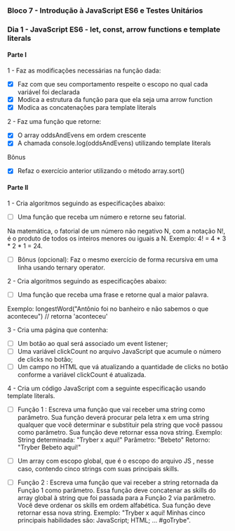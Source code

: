 ### Bloco 7 - Introdução à JavaScript ES6 e Testes Unitários
### Dia 1 - JavaScript ES6 - let, const, arrow functions e template literals

#### Parte I

1 - Faz as modificações necessárias na função dada:
- [x] Faz com que seu comportamento respeite o escopo no qual cada variável foi declarada
- [x] Modica a estrutura da função para que ela seja uma arrow function
- [x] Modica as concatenações para template literals

2 - Faz uma função que retorne:
- [x] O array oddsAndEvens em ordem crescente
- [x] A chamada console.log(oddsAndEvens) utilizando template literals

Bônus
- [x] Refaz o exercício anterior utilizando o método array.sort()


#### Parte II

1 - Cria algoritmos seguindo as especificações abaixo:
- [ ] Uma função que receba um número e retorne seu fatorial.

Na matemática, o fatorial de um número não negativo N, com a notação N!, é o produto de todos os inteiros menores ou iguais a N. Exemplo: 4! = 4 * 3 * 2 * 1 = 24.

- [ ] Bônus (opcional): Faz o mesmo exercício de forma recursiva em uma linha usando ternary operator.

2 - Cria algoritmos seguindo as especificações abaixo:
- [ ] Uma função que receba uma frase e retorne qual a maior palavra.

Exemplo: longestWord("Antônio foi no banheiro e não sabemos o que aconteceu") // retorna 'aconteceu'

3 - Cria uma página que contenha:
- [ ] Um botão ao qual será associado um event listener;
- [ ] Uma variável clickCount no arquivo JavaScript que acumule o número de clicks no botão;
- [ ] Um campo no HTML que vá atualizando a quantidade de clicks no botão conforme a variável clickCount é atualizada.

4 - Cria um código JavaScript com a seguinte especificação usando template literals.
- [ ] Função 1 : Escreva uma função que vai receber uma string como parâmetro. Sua função deverá procurar pela letra x em uma string qualquer que você determinar e substituir pela string que você passou como parâmetro. Sua função deve retornar essa nova string.
      Exemplo:
         String determinada: "Tryber x aqui!"
         Parâmetro: "Bebeto"
         Retorno: "Tryber Bebeto aqui!"
- [ ] Um array com escopo global, que é o escopo do arquivo JS , nesse caso, contendo cinco strings com suas principais skills.

- [ ] Função 2 : Escreva uma função que vai receber a string retornada da Função 1 como parâmetro. Essa função deve concatenar as skills do array global à string que foi passada para a Função 2 via parâmetro. Você deve ordenar os skills em ordem alfabética. Sua função deve retornar essa nova string.
      Exemplo: "Tryber x aqui! Minhas cinco principais habilidades são:
         JavaScript;
          HTML; ... #goTrybe".
          